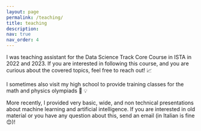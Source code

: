 ```yaml
---
layout: page
permalink: /teaching/
title: teaching
description:
nav: true
nav_order: 4
---
```


I was teaching assistant for the Data Science Track Core Course in ISTA in 2022 and 2023. If you are interested in following this course, and you are curious about the covered topics, feel free to reach out! :chart_with_upwards_trend:

I sometimes also visit my high school to provide training classes for the math and physics olympiads :game_die: :bulb:

More recently, I provided very basic, wide, and non technical presentations about machine learning and artificial intelligence. If you are interested in old material or you have any question about this, send an email (in Italian is fine :blush:)!
